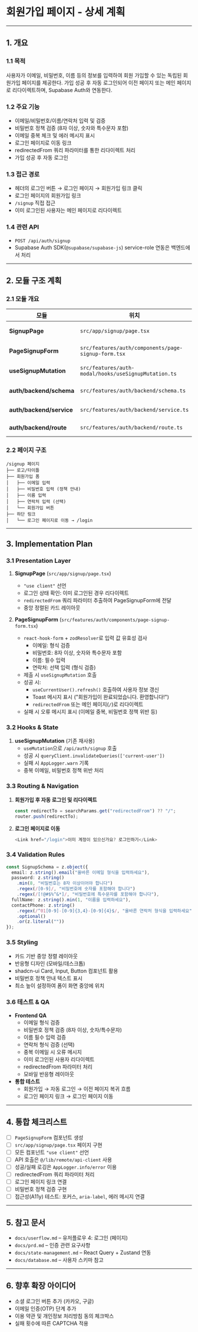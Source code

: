 # 회원가입 페이지 - 상세 계획

---

## 1. 개요

### 1.1 목적
사용자가 이메일, 비밀번호, 이름 등의 정보를 입력하여 회원 가입할 수 있는 독립된 회원가입 페이지를 제공한다. 가입 성공 후 자동 로그인되어 이전 페이지 또는 메인 페이지로 리다이렉트하며, Supabase Auth와 연동한다.

### 1.2 주요 기능
- 이메일/비밀번호/이름/연락처 입력 및 검증
- 비밀번호 정책 검증 (8자 이상, 숫자와 특수문자 포함)
- 이메일 중복 체크 및 에러 메시지 표시
- 로그인 페이지로 이동 링크
- redirectedFrom 쿼리 파라미터를 통한 리다이렉트 처리
- 가입 성공 후 자동 로그인

### 1.3 접근 경로
- 헤더의 로그인 버튼 → 로그인 페이지 → 회원가입 링크 클릭
- 로그인 페이지의 회원가입 링크
- `/signup` 직접 접근
- 이미 로그인된 사용자는 메인 페이지로 리다이렉트

### 1.4 관련 API
- `POST /api/auth/signup`
- Supabase Auth SDK(`@supabase/supabase-js`) service-role 연동은 백엔드에서 처리

---

## 2. 모듈 구조 계획

### 2.1 모듈 개요

| 모듈 | 위치 | 설명 |
|------|------|------|
| **SignupPage** | `src/app/signup/page.tsx` | 회원가입 페이지 컴포넌트 |
| **PageSignupForm** | `src/features/auth/components/page-signup-form.tsx` | 회원가입 폼 컴포넌트 |
| **useSignupMutation** | `src/features/auth-modal/hooks/useSignupMutation.ts` | 회원가입 API Mutation (재사용) |
| **auth/backend/schema** | `src/features/auth/backend/schema.ts` | 회원가입 요청 스키마 |
| **auth/backend/service** | `src/features/auth/backend/service.ts` | Supabase Auth 연동 서비스 |
| **auth/backend/route** | `src/features/auth/backend/route.ts` | `/api/auth/signup` 라우터 |

### 2.2 페이지 구조
```
/signup 페이지
├── 로고/타이틀
├── 회원가입 폼
│   ├── 이메일 입력
│   ├── 비밀번호 입력 (정책 안내)
│   ├── 이름 입력
│   ├── 연락처 입력 (선택)
│   └── 회원가입 버튼
├── 하단 링크
│   └── 로그인 페이지로 이동 → /login
```

---

## 3. Implementation Plan

### 3.1 Presentation Layer
1. **SignupPage** (`src/app/signup/page.tsx`)
   - `"use client"` 선언
   - 로그인 상태 확인: 이미 로그인된 경우 리다이렉트
   - `redirectedFrom` 쿼리 파라미터 추출하여 PageSignupForm에 전달
   - 중앙 정렬된 카드 레이아웃

2. **PageSignupForm** (`src/features/auth/components/page-signup-form.tsx`)
   - `react-hook-form` + `zodResolver`로 입력 값 유효성 검사
     - 이메일: 형식 검증
     - 비밀번호: 8자 이상, 숫자와 특수문자 포함
     - 이름: 필수 입력
     - 연락처: 선택 입력 (형식 검증)
   - 제출 시 `useSignupMutation` 호출
   - 성공 시:
     - `useCurrentUser().refresh()` 호출하여 사용자 정보 갱신
     - Toast 메시지 표시 ("회원가입이 완료되었습니다. 환영합니다!")
     - `redirectedFrom` 또는 메인 페이지(`/`)로 리다이렉트
   - 실패 시 오류 메시지 표시 (이메일 중복, 비밀번호 정책 위반 등)

### 3.2 Hooks & State
1. **useSignupMutation** (기존 재사용)
   - `useMutation`으로 `/api/auth/signup` 호출
   - 성공 시 `queryClient.invalidateQueries(['current-user'])`
   - 실패 시 `AppLogger.warn` 기록
   - 중복 이메일, 비밀번호 정책 위반 처리

### 3.3 Routing & Navigation
1. **회원가입 후 자동 로그인 및 리다이렉트**
   ```typescript
   const redirectTo = searchParams.get("redirectedFrom") ?? "/";
   router.push(redirectTo);
   ```

2. **로그인 페이지로 이동**
   ```typescript
   <Link href="/login">이미 계정이 있으신가요? 로그인하기</Link>
   ```

### 3.4 Validation Rules
```typescript
const SignupSchema = z.object({
  email: z.string().email("올바른 이메일 형식을 입력하세요"),
  password: z.string()
    .min(8, "비밀번호는 8자 이상이어야 합니다")
    .regex(/[0-9]/, "비밀번호에 숫자를 포함해야 합니다")
    .regex(/[!@#$%^&*]/, "비밀번호에 특수문자를 포함해야 합니다"),
  fullName: z.string().min(1, "이름을 입력하세요"),
  contactPhone: z.string()
    .regex(/^01[0-9]-[0-9]{3,4}-[0-9]{4}$/, "올바른 연락처 형식을 입력하세요")
    .optional()
    .or(z.literal(""))
});
```

### 3.5 Styling
- 카드 기반 중앙 정렬 레이아웃
- 반응형 디자인 (모바일/데스크톱)
- shadcn-ui Card, Input, Button 컴포넌트 활용
- 비밀번호 정책 안내 텍스트 표시
- 최소 높이 설정하여 폼이 화면 중앙에 위치

### 3.6 테스트 & QA
- **Frontend QA**
  - 이메일 형식 검증
  - 비밀번호 정책 검증 (8자 이상, 숫자/특수문자)
  - 이름 필수 입력 검증
  - 연락처 형식 검증 (선택)
  - 중복 이메일 시 오류 메시지
  - 이미 로그인된 사용자 리다이렉트
  - redirectedFrom 파라미터 처리
  - 모바일 반응형 레이아웃
- **통합 테스트**
  - 회원가입 → 자동 로그인 → 이전 페이지 복귀 흐름
  - 로그인 페이지 링크 → 로그인 페이지 이동

---

## 4. 통합 체크리스트
- [ ] `PageSignupForm` 컴포넌트 생성
- [ ] `src/app/signup/page.tsx` 페이지 구현
- [ ] 모든 컴포넌트 `"use client"` 선언
- [ ] API 호출은 `@/lib/remote/api-client` 사용
- [ ] 성공/실패 로깅은 `AppLogger.info/error` 이용
- [ ] redirectedFrom 쿼리 파라미터 처리
- [ ] 로그인 페이지 링크 연결
- [ ] 비밀번호 정책 검증 구현
- [ ] 접근성(A11y) 테스트: 포커스, `aria-label`, 에러 메시지 연결

---

## 5. 참고 문서
- `docs/userflow.md` – 유저플로우 4: 로그인 (페이지)
- `docs/prd.md` – 인증 관련 요구사항
- `docs/state-management.md` – React Query + Zustand 연동
- `docs/database.md` – 사용자 스키마 참고

---

## 6. 향후 확장 아이디어
- 소셜 로그인 버튼 추가 (카카오, 구글)
- 이메일 인증(OTP) 단계 추가
- 이용 약관 및 개인정보 처리방침 동의 체크박스
- 실패 횟수에 따른 CAPTCHA 적용
